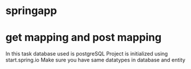 # springapp 
# get mapping and post mapping
In this task database used is postgreSQL 
Project is initialized using start.spring.io
Make sure you have same datatypes in database and entity
